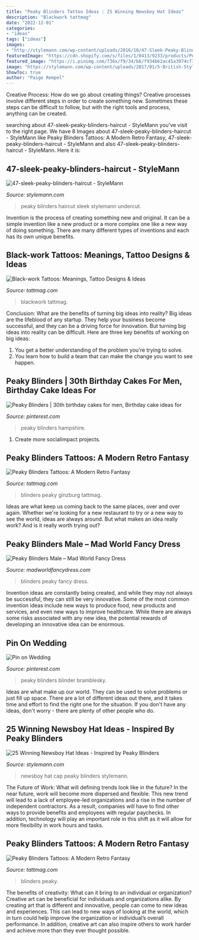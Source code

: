 ```yaml
---
title: "Peaky Blinders Tattoo Ideas : 25 Winning Newsboy Hat Ideas"
description: "Blackwork tattmag"
date: "2022-12-01"
categories:
- "ideas"
tags: ["ideas"]
images:
- "http://stylemann.com/wp-content/uploads/2016/10/47-Sleek-Peaky-Blinders-Haircut.jpg"
featuredImage: "https://cdn.shopify.com/s/files/1/0413/9233/products/Peaky_Blinders_wcoat_grande.JPG?v=1517579431"
featured_image: "https://i.pinimg.com/736x/f9/34/b6/f934b62ac45a3974cf36694cbe9022f6.jpg"
image: "https://stylemann.com/wp-content/uploads/2017/01/5-British-Style-Cap.jpg"
ShowToc: true
author: "Paige Rempel"
---
```



Creative Process: How do we go about creating things?
Creative processes involve different steps in order to create something new. Sometimes these steps can be difficult to follow, but with the right tools and process, anything can be created.

	

		
searching about 47-sleek-peaky-blinders-haircut - StyleMann you've visit to the right page. We have 8 Images about 47-sleek-peaky-blinders-haircut - StyleMann like Peaky Blinders Tattoos: A Modern Retro Fantasy, 47-sleek-peaky-blinders-haircut - StyleMann and also 47-sleek-peaky-blinders-haircut - StyleMann. Here it is:
		
    
## 47-sleek-peaky-blinders-haircut - StyleMann

<img loading=lazy src="http://stylemann.com/wp-content/uploads/2016/10/47-Sleek-Peaky-Blinders-Haircut.jpg" onerror="this.onerror=null;this.src='https://tse4.mm.bing.net/th?id=OIP.0CydgA3trxUonfEIqlONAAHaE8&amp;pid=15.1';" alt="47-sleek-peaky-blinders-haircut - StyleMann">

_Source: stylemann.com_

>peaky blinders haircut sleek stylemann undercut. 

	

Invention is the process of creating something new and original. It can be a simple invention like a new product or a more complex one like a new way of doing something. There are many different types of inventions and each has its own unique benefits.

    
## Black-work Tattoos: Meanings, Tattoo Designs &amp; Ideas

<img loading=lazy src="https://tattmag.com/wp-content/uploads/2020/10/Blackwork-Pagoda-Tattoo-768x1009.jpg" onerror="this.onerror=null;this.src='https://tse1.mm.bing.net/th?id=OIP.Zh1xRkdnEl4g-NpPRU2e-AHaJu&amp;pid=15.1';" alt="Black-work Tattoos: Meanings, Tattoo Designs &amp; Ideas">

_Source: tattmag.com_

>blackwork tattmag. 

	

Conclusion: What are the benefits of turning big ideas into reality?
Big ideas are the lifeblood of any startup. They help your business become successful, and they can be a driving force for innovation. But turning big ideas into reality can be difficult. Here are three key benefits of working on big ideas:
1. You get a better understanding of the problem you're trying to solve.
2. You learn how to build a team that can make the change you want to see happen.

    
## Peaky Blinders | 30th Birthday Cakes For Men, Birthday Cake Ideas For

<img loading=lazy src="https://i.pinimg.com/736x/f9/34/b6/f934b62ac45a3974cf36694cbe9022f6.jpg" onerror="this.onerror=null;this.src='https://tse4.mm.bing.net/th?id=OIP.jpI7o0wpSoMHbsUX9acxSwHaJ3&amp;pid=15.1';" alt="Peaky Blinders | 30th birthday cakes for men, Birthday cake ideas for">

_Source: pinterest.com_

>peaky blinders hampshire. 

	

1. Create more socialimpact projects.

    
## Peaky Blinders Tattoos: A Modern Retro Fantasy

<img loading=lazy src="https://tattmag.com/wp-content/uploads/2020/03/peaky-blinders-tattoo-136.jpg" onerror="this.onerror=null;this.src='https://tse2.mm.bing.net/th?id=OIP.D_5M0HZuIGtVbgnqqTVsOAHaJI&amp;pid=15.1';" alt="Peaky Blinders Tattoos: A Modern Retro Fantasy">

_Source: tattmag.com_

>blinders peaky ginzburg tattmag. 

	

Ideas are what keep us coming back to the same places, over and over again. Whether we're looking for a new restaurant to try or a new way to see the world, ideas are always around. But what makes an idea really work? And is it really worth trying out?

    
## Peaky Blinders Male – Mad World Fancy Dress

<img loading=lazy src="https://cdn.shopify.com/s/files/1/0413/9233/products/Peaky_Blinders_wcoat_grande.JPG?v=1517579431" onerror="this.onerror=null;this.src='https://tse4.mm.bing.net/th?id=OIP.Kw6q9gX44jckVWx-PCdEjQAAAA&amp;pid=15.1';" alt="Peaky Blinders Male – Mad World Fancy Dress">

_Source: madworldfancydress.com_

>blinders peaky fancy dress. 

	

Invention ideas are constantly being created, and while they may not always be successful, they can still be very innovative. Some of the most common invention ideas include new ways to produce food, new products and services, and even new ways to improve healthcare. While there are always some risks associated with any new idea, the potential rewards of developing an innovative idea can be enormous.

    
## Pin On Wedding

<img loading=lazy src="https://i.pinimg.com/736x/31/85/08/318508562235103e6e0003025f0f1138.jpg" onerror="this.onerror=null;this.src='https://tse1.mm.bing.net/th?id=OIP.5Hsj_FwV4s7mbjbtJgPwewHaJ4&amp;pid=15.1';" alt="Pin on Wedding">

_Source: pinterest.com_

>peaky blinders blinder bramblesky. 

	

Ideas are what make up our world. They can be used to solve problems or just fill up space. There are a lot of different ideas out there, and it takes time and effort to find the right one for the situation. If you don't have any ideas, don't worry - there are plenty of other people who do.

    
## 25 Winning Newsboy Hat Ideas - Inspired By Peaky Blinders

<img loading=lazy src="https://stylemann.com/wp-content/uploads/2017/01/5-British-Style-Cap.jpg" onerror="this.onerror=null;this.src='https://tse1.mm.bing.net/th?id=OIP.5I_h00Jj4fYoqjau3dyRWQHaE5&amp;pid=15.1';" alt="25 Winning Newsboy Hat Ideas - Inspired by Peaky Blinders">

_Source: stylemann.com_

>newsboy hat cap peaky blinders stylemann. 

	

The Future of Work: What will defining trends look like in the future?
In the near future, work will become more dispersed and flexible. This new trend will lead to a lack of employee-led organizations and a rise in the number of independent contractors. As a result, companies will have to find other ways to provide benefits and employees with regular paychecks. In addition, technology will play an important role in this shift as it will allow for more flexibility in work hours and tasks.

    
## Peaky Blinders Tattoos: A Modern Retro Fantasy

<img loading=lazy src="https://tattmag.com/wp-content/uploads/2020/03/peaky-blinders-tattoo-70.jpg" onerror="this.onerror=null;this.src='https://tse3.mm.bing.net/th?id=OIP.FPlQCw13TZAOVXtP-WDfywHaG2&amp;pid=15.1';" alt="Peaky Blinders Tattoos: A Modern Retro Fantasy">

_Source: tattmag.com_

>blinders peaky. 

	

The benefits of creativity: What can it bring to an individual or organization?
Creative art can be beneficial for individuals and organizations alike. By creating art that is different and innovative, people can come to new ideas and experiences. This can lead to new ways of looking at the world, which in turn could help improve the organization or individual’s overall performance. In addition, creative art can also inspire others to work harder and achieve more than they ever thought possible.

